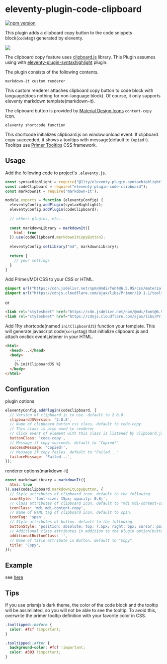 # eleventy-plugin-code-clipboard

[![npm version](https://badge.fury.io/js/eleventy-plugin-code-clipboard.svg)](https://badge.fury.io/js/eleventy-plugin-code-clipboard)

This plugin adds a clipboard copy button to the code snippets block(`code`tag) generated by eleventy.

![](https://i.gyazo.com/06f462e5d16d92f47c9931af9dd68db9.png)

The clipboard copy feature uses [clipboard.js](https://www.npmjs.com/package/clipboard) library.
This Plugin assumes using with [eleventy-plugin-syntaxhighlight](https://github.com/11ty/eleventy-plugin-syntaxhighlight) plugin.

The plugin consists of the following contents.

`markdown-it custom renderer`

This custom renderer attaches clipboard copy button to code block with language(does nothing for non-language block).
Of course, it only supports eleventy markdown template(markdown-it).

The clipboard button is provided by [Material Design Icons](https://materialdesignicons.com/) `content-copy` icon.

`eleventy shortcode function`

This shortcode initializes clipboard.js on window.onload event.
If clipboard copy succeeded, it shows a tooltips with message(default to `Copied!`).
Tooltips use [Primer Tooltips](https://primer.style/css/components/tooltips) CSS framework.

## Usage

Add the following code to project's `.eleventy.js`.

```js
const syntaxHighlight = require("@11ty/eleventy-plugin-syntaxhighlight");
const codeClipboard = require("eleventy-plugin-code-clipboard");
const markdownIt = require('markdown-it');

module.exports = function (eleventyConfig) {
  eleventyConfig.addPlugin(syntaxHighlight);
  eleventyConfig.addPlugin(codeClipboard);
  
  // others plugins, etc...
  
  const markdownLibrary = markdownIt({
    html: true
  }).use(codeClipboard.markdownItCopyButton);
  
  eleventyConfig.setLibrary("md", markdownLibrary);
  
  return {
    // your settings
  }
}
```

Add Primer/MDI CSS to your CSS or HTML.

```css
@import url("https://cdn.jsdelivr.net/npm/@mdi/font@6.5.95/css/materialdesignicons.min.css");
@import url("https://cdnjs.cloudflare.com/ajax/libs/Primer/19.1.1/tooltips.min.css");
```

or

```html
<link rel="stylesheet" href="https://cdn.jsdelivr.net/npm/@mdi/font@6.5.95/css/materialdesignicons.min.css" crossorigin="anonymous" referrerpolicy="no-referrer" />
<link rel="stylesheet" href="https://cdnjs.cloudflare.com/ajax/libs/Primer/19.1.1/tooltips.min.css" crossorigin="anonymous" referrerpolicy="no-referrer" />
```

Add 11ty shortcode(named `initClipboardJS`) function your template. This will generate javascript code(`script`tag) that initialize clipboard.js and attach onclick eventListener in your HTML.

```html
<html>
  <head>...</head>
  <body>
    ...
    {% initClipboardJS %}
  </body>
</html>
```

## Configuration

plugin options

```js
eleventyConfig.addPlugin(codeClipboard, {
  // Version of clipboard.js to use. default to 2.0.8.
  clipboardJSVersion: '2.0.8',
  // Name of clipboard button css class. default to code-copy.
  // This class is also used to renderer
  // Click event of element with this class is listened by clipboard.js.
  buttonClass: 'code-copy',
  // Message if copy succeeds. default to "Copied!"
  successMessage: 'Copied!',
  // Message if copy failes. default to "Failed..."
  failureMessage: 'Failed...',
});
```

renderer options(markdown-it)

```js
const markdownLibrary = markdownIt({
  html: true
}).use(codeClipboard.markdownItCopyButton, {
  // Style attributes of clipboard icon. default to the following.
  iconStyle: 'font-size: 15px; opacity: 0.8;',
  // Class attributes of clipboard icon. default to "mdi mdi-content-copy".
  iconClass: 'mdi mdi-content-copy',
  // Name of HTML tag of clipboard icon. default to span.
  iconTag: 'span',
  // Style attributes of button. default to the following.
  buttonStyle: 'position: absolute; top: 7.5px; right: 6px; cursor: pointer; outline: none; opacity: 0.8;',
  // Additional class attributes in addition to the plugin option(buttonClass). default to empty.
  additionalButtonClass: '',
  // Name of title attribute in Button. default to "Copy".
  title: 'Copy',
});
```

## Example

see [here](/example)

## Tips

If you use prismjs's dark theme, the color of the code block and the tooltip will be assimilated, so you will not be able to see the tooltip.
To avoid this, overwrite the primer tooltip definition with your favorite color in CSS.

```css
.tooltipped::before {
  color: #fcf !important;
}

.tooltipped::after {
  background-color: #fcf !important;
  color: #303 !important;
}
```
